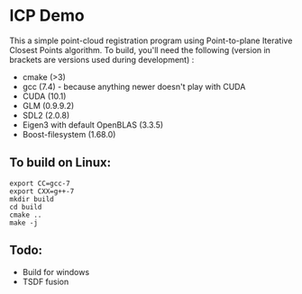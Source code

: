 # ICP Demo

This a simple point-cloud registration program using Point-to-plane Iterative Closest Points algorithm.
To build, you'll need the following (version in brackets are versions used during development)  :

* cmake (>3)
* gcc (7.4) - because anything newer doesn't play with CUDA
* CUDA (10.1)
* GLM (0.9.9.2)
* SDL2 (2.0.8)
* Eigen3 with default OpenBLAS (3.3.5)
* Boost-filesystem (1.68.0)

## To build on Linux:

    export CC=gcc-7
    export CXX=g++-7
    mkdir build
    cd build
    cmake ..
    make -j

## Todo:
* Build for windows
* TSDF fusion
